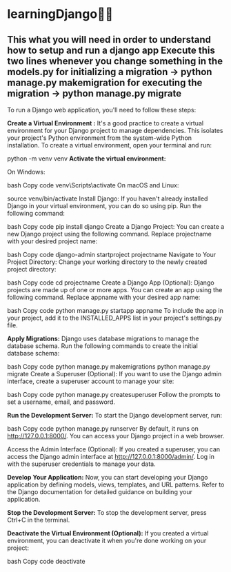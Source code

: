 # learningDjango👨‍🚒
This what you will need in order to understand how to setup and run a django app
Execute this two lines whenever you change something in the models.py
for initializing a migration -> python manage.py makemigration
for executing the migration -> python manage.py migrate
------
To run a Django web application, you'll need to follow these steps:

**Create a Virtual Environment :**
It's a good practice to create a virtual environment for your Django project to manage dependencies. This isolates your project's Python environment from the system-wide Python installation. To create a virtual environment, open your terminal and run:

python -m venv venv
**Activate the virtual environment:**

On Windows:

bash
Copy code
venv\Scripts\activate
On macOS and Linux:

source venv/bin/activate
Install Django:
If you haven't already installed Django in your virtual environment, you can do so using pip. Run the following command:

bash
Copy code
pip install django
Create a Django Project:
You can create a new Django project using the following command. Replace projectname with your desired project name:

bash
Copy code
django-admin startproject projectname
Navigate to Your Project Directory:
Change your working directory to the newly created project directory:

bash
Copy code
cd projectname
Create a Django App (Optional):
Django projects are made up of one or more apps. You can create an app using the following command. Replace appname with your desired app name:

bash
Copy code
python manage.py startapp appname
To include the app in your project, add it to the INSTALLED_APPS list in your project's settings.py file.

**Apply Migrations:**
Django uses database migrations to manage the database schema. Run the following commands to create the initial database schema:

bash
Copy code
python manage.py makemigrations
python manage.py migrate
Create a Superuser (Optional):
If you want to use the Django admin interface, create a superuser account to manage your site:

bash
Copy code
python manage.py createsuperuser
Follow the prompts to set a username, email, and password.

**Run the Development Server:**
To start the Django development server, run:

bash
Copy code
python manage.py runserver
By default, it runs on http://127.0.0.1:8000/. You can access your Django project in a web browser.

Access the Admin Interface (Optional):
If you created a superuser, you can access the Django admin interface at http://127.0.0.1:8000/admin/. Log in with the superuser credentials to manage your data.

**Develop Your Application:**
Now, you can start developing your Django application by defining models, views, templates, and URL patterns. Refer to the Django documentation for detailed guidance on building your application.

**Stop the Development Server:**
To stop the development server, press Ctrl+C in the terminal.

**Deactivate the Virtual Environment (Optional):**
If you created a virtual environment, you can deactivate it when you're done working on your project:

bash
Copy code
deactivate
